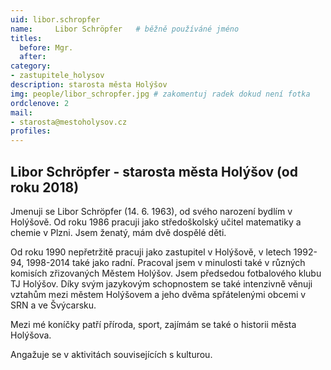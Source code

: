 ```yaml
---
uid: libor.schropfer
name:     Libor Schröpfer  	# běžně používáné jméno
titles:
  before: Mgr.
  after:
category:
- zastupitele_holysov
description: starosta města Holýšov
img: people/libor_schropfer.jpg # zakomentuj radek dokud není fotka
ordclenove: 2
mail:
- starosta@mestoholysov.cz
profiles:
---
```


## Libor Schröpfer - starosta města Holýšov (od roku 2018)

Jmenuji se Libor Schröpfer (14. 6. 1963), od svého narození bydlím v Holýšově. Od roku 1986 pracuji jako středoškolský učitel matematiky a chemie v Plzni. Jsem ženatý, mám dvě dospělé děti.

Od roku 1990 nepřetržitě pracuji jako zastupitel v Holýšově, v letech 1992-94, 1998-2014 také jako radní. Pracoval jsem v minulosti také v různých komisích zřizovaných Městem Holýšov. Jsem předsedou fotbalového klubu TJ Holýšov. Díky svým jazykovým schopnostem se také intenzivně věnuji vztahům mezi městem Holýšovem a jeho dvěma spřátelenými obcemi v SRN a ve Švýcarsku.

Mezi mé koníčky patří příroda, sport, zajímám se také o historii města Holýšova.

Angažuje se v aktivitách souvisejících s kulturou.
